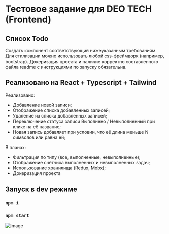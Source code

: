 # Тестовое задание для DEO TECH (Frontend)

## Список Todo
Создать компонент соответствующий нижеуказанным требованиям. Для
стилизации можно использовать любой css-фреймворк (например, bootstrap).
Докеризация проекта и наличие корректно составленного файла readme с
инструкциями по запуску обязательна.

## Реализовано на React + Typescript + Tailwind
Реализовано: 
* Добавление новой записи;
* Отображение списка добавленных записей;
* Удаление из списка добавленных записей;
* Переключение статуса записи Выполнено / Невыполненный при клике на её
название;
* Новая запись добавляет при условии, что её длина меньше N символов или
равна ей;

В планах:
- Фильтрация по типу (все, выполненные, невыполненные);
- Отображение счётчика выполненных и невыполненных задач;
- Использование хранилища (Redux, Mobx);
- Докеризация проекта

## Запуск в dev режиме
### `npm i`
### `npm start`
![image](https://user-images.githubusercontent.com/38099842/227987749-1598e59a-2e18-4d37-a0cd-9663f3855d22.png)
